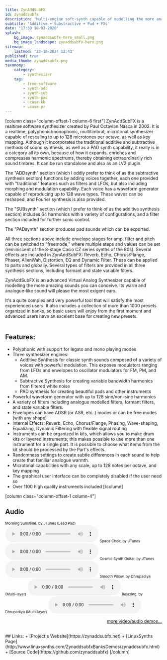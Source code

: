 ```yaml
---
title: ZynAddSubFX
id: zynaddsubfx
description: 'Multi-engine soft-synth capable of modelling the more amazing sounds'
subtitle: 'Additive + Substractive + Pad + FXs'
date: '17:38 10-03-2020'
splash:
    bg_image: zynaddsubfx-hero_small.png
    bg_image_landscape: zynaddsubfx-hero.png
sitemap:
    lastmod: '23-10-2024 12:43'
published: true
media_thumb: zynaddsubfx.png
taxonomy:
    category:
        - synthesizer
    tag:
        - free-software
        - synth-add
        - synth-sub
        - synth-pad
        - ucase-kb
        - ucase-pr
---
```


[column class="column-offset-1 column-6 first"]
ZynAddSubFX is a realtime software synthesizer created by Paul Octavian Nasca in 2002. It is a realtime, polyphonic/monophonic, multitimbral, microtonal synthesizer capable of rescaling to up to 128 microtones per octave, as well as key mapping. Although it incorporates the traditional additive and subtractive methods of sound synthesis, as well as a PAD synth capability, it really is in a category all its own, because of how it expands, enriches and compresses harmonic spectrums, thereby obtaining extraordinarily rich sound timbres. It can be run standalone and also as an LV2 plugin.

The "ADDsynth" section (which I oddly prefer to think of as the subtractive synthesis section) functions by adding voices together, each one provided with "traditional" features such as filters and LFOs, but also including morphing and modulation capability. Each voice has a waveform generator capable of reproducing up to 128 wave types. These waves can be reshaped, and Fourier synthesis is also provided.

The "SUBsynth" section (which I prefer to think of as the additive synthesis section) includes 64 harmonics with a variety of configurations, and a filter section included for further sonic control.

The "PADsynth" section produces pad sounds which can be exported.

All three sections above include envelope stages for amp, filter and pitch can be switched to "freemode," where multiple steps and values can be set (reminiscent of the 8-stage Casio CZ series synths of the 80s). Several effects are included in ZynAddSubFX: Reverb, Echo, Chorus/Flange, Phaser, AlienWah, Distortion, EQ and Dynamic Filter. These can be applied to parts and globally. Several types of filters are provided in all three synthesis sections, including formant and state variable filters.

ZynAddSubFX is an advanced Virtual Analog Synthesizer capable of modelling the more amazing sounds you can conceive. Its warm and analogue-like sound will please the most exigent ears.

It's a quite complex and very powerful tool that will satisfy the most experienced users. It also includes a  collection of more than 1000 presets organized in banks, so basic users will enjoy from the first moment and advanced users have an excelent base for creating new presets.
<br>
<br>

## Features:
+ Polyphonic with support for legato and mono playing modes
+ Three synthesizer engines:
  + Additive Synthesis for classic synth sounds composed of a variety of voices with powerful modulation. This exposes modulators ranging from LFOs and envelopes to oscillator modulators for FM, PM, and AM.
  + Subtractive Synthesis for creating variable bandwidth harmonics from filtered white noise
  + PAD synthesis for creating beautiful pads and other instruments
+ Powerful waveform generator with up to 128 sine/non-sine harmonics
+ A variety of filters including analogue modelled filters, formant filters, and state variable filters.
+ Envelopes can have ADSR (or ASR, etc..) modes or can be free modes (with any shape)
+ Internal Effects: Reverb, Echo, Chorus/Flange, Phasing, Wave-shaping, Equalizing, Dynamic Filtering with flexible signal routing
+ Instruments can be organized in kits, which allows you to make drum kits or layered instruments; this makes possible to use more than one instrument for a single part. It is possible to choose what items from the kit should be processed by the Part's effects.
+ Randomness settings to create subtle differences in each sound to help create that familiar analogue warmth.
+ Microtonal capabilities with any scale, up to 128 notes per octave, and key mapping
+ The graphical user interface can be completely disabled if the user need so
+ Over 1100 high quality instruments included
[/column]

[column class="column-offset-1 column-4"]
## Audio
<small>Morning Sunshine, by JTunes (Lead Pad)</small>
![Morning Sunshine, by JTunes](MorningSunshineByJTunes.mp3)
<small>Space Choir, by JTunes</small>
![Space Choir1, by JTunes](SpaceChoir1ByJTunes.mp3)
<small>Cosmic Synth Guitar, by JTunes</small>
![Cosmic Synth Guitar, by JTunes ](CosmicSynthGuitarByJTunes.mp3)
<small>Smooth Pillow, by Dhrupadiya (Multi-layer)</small>
![Smooth Pillow, by Dhrupadiya](SmoothPillowByDhrupadiya.mp3)
<small>Relaxing, by Dhrupadiya (Multi-layer)</small>
![Relaxing Theme, by Dhrupadiya](RelaxingThemeByDhrupadiya.mp3)
<br>
<p align="right">
 <a href="https://wiki.zynthian.org/index.php/Zynthian_Sound_Demos" target="_blank">more video/audio demos...</a>
</p>
<br>
## Links:
+ [Project's Website](https://zynaddsubfx.net)
+ [LinuxSynths Page](http://www.linuxsynths.com/ZynaddsubfxBanksDemos/zynaddsubfx.html)
+ [Source Code](https://github.com/zynaddsubfx)
[/column]
